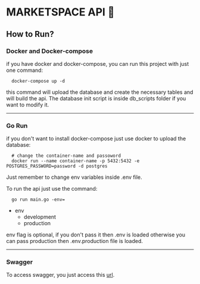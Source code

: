 # MARKETSPACE API 🚀

## How to Run?

### Docker and Docker-compose

if you have docker and docker-compose, you can run this project with just one command:

```docker-compose
  docker-compose up -d
```

this command will upload the database and create the necessary tables and will build the api. The database init script is inside db_scripts folder if you want to modify it.

<hr/>

### Go Run

if you don't want to install docker-compose just use docker to upload the database:

```docker
  # change the container-name and passoword
  docker run --name container-name -p 5432:5432 -e POSTGRES_PASSWORD=password -d postgres

```

Just remember to change env variables inside .env file.

To run the api just use the command:

```golang
  go run main.go -env=

```
* env
  * development
  * production

env flag is optional, if you don't pass it then .env is loaded otherwise you can pass production then .env.production file is loaded.

<hr/>

### Swagger

To access swagger, you just access this [url]("http://localhost:8000/v1/swagger/index.html#/").
